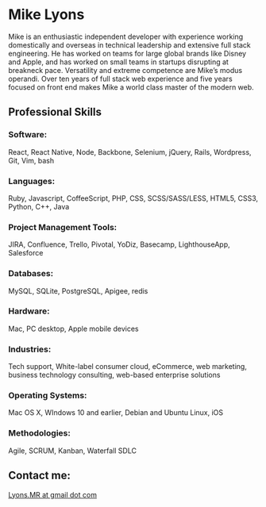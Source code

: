 # Mike Lyons

Mike is an enthusiastic independent developer with experience working domestically and overseas in technical leadership and extensive full stack engineering. He has worked on teams for large global brands like Disney and Apple, and has worked on small teams in startups disrupting at breakneck pace. Versatility and extreme competence are Mike’s modus operandi. Over ten years of full stack web experience and five years focused on front end makes Mike a world class master of the modern web.

## Professional Skills

### Software: 
React, React Native, Node, Backbone, Selenium, jQuery, Rails, Wordpress, Git, Vim, bash

### Languages: 
Ruby, Javascript, CoffeeScript, PHP, CSS, SCSS/SASS/LESS, HTML5, CSS3, Python, C++, Java

### Project Management Tools:
JIRA, Confluence, Trello, Pivotal, YoDiz, Basecamp, LighthouseApp, Salesforce

### Databases: 
MySQL, SQLite, PostgreSQL, Apigee, redis

### Hardware: 
Mac, PC desktop, Apple mobile devices

### Industries: 
Tech support, White-label consumer cloud, eCommerce, web marketing, business technology consulting, web-based enterprise solutions

### Operating Systems: 
Mac OS X, WIndows 10 and earlier, Debian and Ubuntu Linux, iOS

### Methodologies: 
Agile, SCRUM, Kanban, Waterfall SDLC

## Contact me: 
[Lyons.MR at gmail dot com](mailto:lyons.mr@gmail.com)
